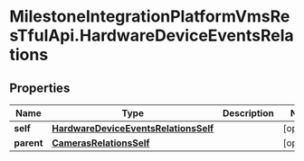# MilestoneIntegrationPlatformVmsResTfulApi.HardwareDeviceEventsRelations

## Properties
Name | Type | Description | Notes
------------ | ------------- | ------------- | -------------
**self** | [**HardwareDeviceEventsRelationsSelf**](HardwareDeviceEventsRelationsSelf.md) |  | [optional] 
**parent** | [**CamerasRelationsSelf**](CamerasRelationsSelf.md) |  | [optional] 
